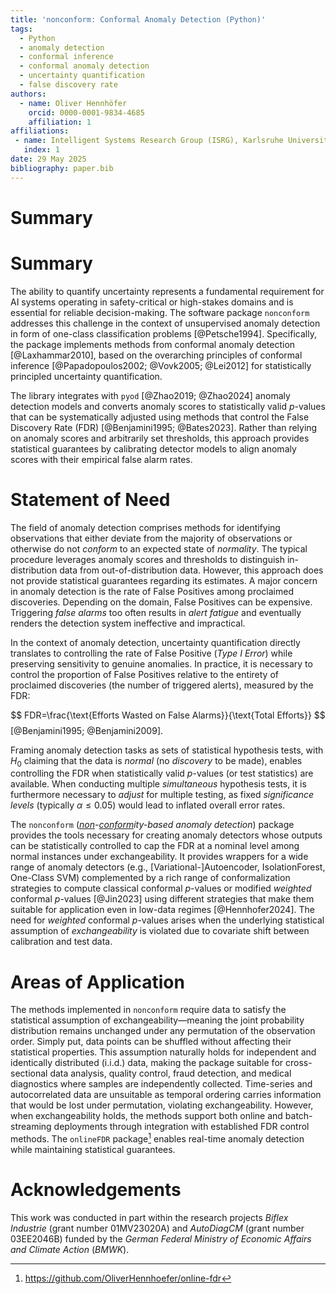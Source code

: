 ```yaml
---
title: 'nonconform: Conformal Anomaly Detection (Python)'
tags:
  - Python
  - anomaly detection
  - conformal inference
  - conformal anomaly detection
  - uncertainty quantification
  - false discovery rate
authors:
  - name: Oliver Hennhöfer
    orcid: 0000-0001-9834-4685
    affiliation: 1
affiliations:
 - name: Intelligent Systems Research Group (ISRG), Karlsruhe University of Applied Sciences (HKA), Karlsruhe, Germany
   index: 1
date: 29 May 2025
bibliography: paper.bib
---
```


# Summary

# Summary

The ability to quantify uncertainty represents a fundamental requirement for AI systems operating in safety-critical or high-stakes domains and is essential for reliable decision-making.
The software package `nonconform` addresses this challenge in the context of unsupervised anomaly detection in form of one-class classification problems [@Petsche1994].
Specifically, the package implements methods from conformal anomaly detection [@Laxhammar2010],
based on the overarching principles of conformal inference [@Papadopoulos2002; @Vovk2005; @Lei2012] for statistically principled uncertainty quantification.

The library integrates with `pyod` [@Zhao2019; @Zhao2024] anomaly detection models and converts anomaly scores to statistically valid $p$-values
that can be systematically adjusted using methods that control the False Discovery Rate (FDR) [@Benjamini1995; @Bates2023].
Rather than relying on anomaly scores and arbitrarily set thresholds, this approach provides statistical guarantees by calibrating detector models to align anomaly scores with their empirical false alarm rates.

# Statement of Need

The field of anomaly detection comprises methods for identifying observations that either deviate from the majority of observations or otherwise do not *conform* to an expected state of *normality*.
The typical procedure leverages anomaly scores and thresholds to distinguish in-distribution data from out-of-distribution data.
However, this approach does not provide statistical guarantees regarding its estimates.
A major concern in anomaly detection is the rate of False Positives among proclaimed discoveries.
Depending on the domain, False Positives can be expensive. Triggering *false alarms* too often results in *alert fatigue* and eventually renders the detection system ineffective and impractical.

In the context of anomaly detection, uncertainty quantification directly translates to controlling the rate of False Positive (*Type I Error*) while preserving sensitivity to genuine anomalies.
In practice, it is necessary to control the proportion of False Positives relative to the entirety of proclaimed discoveries (the number of triggered alerts), measured by the FDR:

$$
FDR=\frac{\text{Efforts Wasted on False Alarms}}{\text{Total Efforts}}
$$
[@Benjamini1995; @Benjamini2009].

Framing anomaly detection tasks as sets of statistical hypothesis tests, with $H_0$ claiming that the data is *normal* (no *discovery* to be made),
enables controlling the FDR when statistically valid $p$-values (or test statistics) are available.
When conducting multiple *simultaneous* hypothesis tests, it is furthermore necessary to *adjust* for multiple testing,
as fixed *significance levels* (typically $\alpha \leq 0.05$) would lead to inflated overall error rates.

The `nonconform` (*<ins>non</ins>-<ins>conform</ins>ity-based anomaly detection*) package provides the tools necessary for creating anomaly detectors
whose outputs can be statistically controlled to cap the FDR at a nominal level among normal instances under exchangeability.
It provides wrappers for a wide range of anomaly detectors (e.g., \[Variational-\]Autoencoder, IsolationForest, One-Class SVM)
complemented by a rich range of conformalization strategies to compute classical conformal $p$-values or modified *weighted* conformal $p$-values [@Jin2023]
using different strategies that make them suitable for application even in low-data regimes [@Hennhofer2024].
The need for *weighted* conformal $p$-values arises when the underlying statistical assumption of *exchangeability* is violated due to covariate shift between calibration and test data.

# Areas of Application

The methods implemented in `nonconform` require data to satisfy the statistical assumption of exchangeability—meaning the joint probability distribution remains unchanged under any permutation of the observation order.
Simply put, data points can be shuffled without affecting their statistical properties.
This assumption naturally holds for independent and identically distributed (i.i.d.) data, making the package suitable for cross-sectional data analysis, quality control,
fraud detection, and medical diagnostics where samples are independently collected.
Time-series and autocorrelated data are unsuitable as temporal ordering carries information that would be lost under permutation, violating exchangeability.
However, when exchangeability holds, the methods support both online and batch-streaming deployments through integration with established FDR control methods.
The `onlineFDR` package[^1] enables real-time anomaly detection while maintaining statistical guarantees.

[^1]: https://github.com/OliverHennhoefer/online-fdr

# Acknowledgements

This work was conducted in part within the research projects *Biflex Industrie* (grant number 01MV23020A) and *AutoDiagCM* (grant number 03EE2046B) funded by the *German Federal Ministry of Economic Affairs and Climate Action* (*BMWK*).
